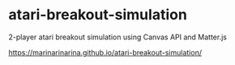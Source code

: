 # atari-breakout-simulation

2-player atari breakout simulation using Canvas API and Matter.js

https://marinarinarina.github.io/atari-breakout-simulation/
